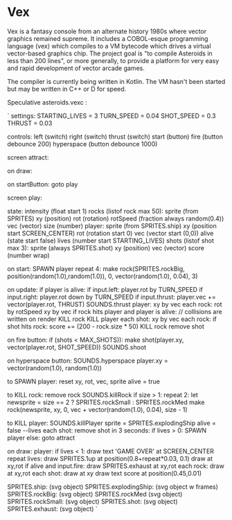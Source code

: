 # Vex

Vex is a fantasy console from an alternate history 1980s where vector graphics remained supreme.  It includes a COBOL-esque programming language (vex)
which compiles to a VM bytecode which drives a virtual vector-based graphics chip.  The project goal is "to compile Asteroids in less than 200 lines", or more
generally, to provide a platform for very easy and rapid development of vector arcade games.

The compiler is currently being written in Kotlin.  The VM hasn't been started but may be written in C++ or D for speed.

Speculative asteroids.vexc :

`
settings:
	STARTING_LIVES = 3
	TURN_SPEED = 0.04
	SHOT_SPEED = 0.3
	THRUST = 0.03

controls:
	left (switch)
	right (switch)
	thrust (switch)
	start (button)
	fire (button debounce 200)
	hyperspace (button debounce 1000)

screen attract:

on draw:

on startButton:
	goto play

screen play:

state:
	intensity (float start 1)
	rocks (listof rock max 50):
		sprite (from SPRITES)
		xy (position)
		rot (rotation)
		rotSpeed (fraction always random(0.4))
		vec (vector)
		size (number)
	player:
		sprite (from SPRITES.ship)
		xy (position start SCREEN_CENTER)
		rot (rotation start 0)
		vec (vector start (0,0))
		alive (state start false)
		lives (number start STARTING_LIVES)
	shots (listof shot max 3):
		sprite (always SPRITES.shot)
		xy (position)
		vec (vector)
	score (number wrap)

on start:
	SPAWN player
	repeat 4:
		make rock(SPRITES.rockBig, position(random(1.0),random(1.0)), 0, vector(random(1.0), 0.04), 3)

on update:
	if player is alive:
		if input.left: player.rot by TURN_SPEED
		if input.right: player.rot down by TURN_SPEED
		if input.thrust:
			player.vec += vector(player.rot, THRUST)
			SOUNDS.thrust
	player:
		xy by vec
	each rock:
		rot by rotSpeed
		xy by vec
		if rock hits player and player is alive:  // collisions are written on render
			KILL rock
			KILL player
	each shot:
		xy by vec
		each rock:
			if shot hits rock:
				score += (200 - rock.size * 50)
				KILL rock
				remove shot

on fire button: 
	if (shots < MAX_SHOTS)):
		make shot(player.xy, vector(player.rot, SHOT_SPEED))
		SOUNDS.shoot

on hyperspace button:
	SOUNDS.hyperspace
	player.xy = vector(random(1.0), random(1.0))

to SPAWN player:
	reset xy, rot, vec, sprite
	alive = true

to KILL rock:
	remove rock
	SOUNDS.killRock
	if size > 1: repeat 2:
		let newsprite = size == 2 ? SPRITES.rockSmall : SPRITES.rockMed
		make rock(newsprite, xy, 0, vec + vector(random(1.0), 0.04), size - 1)

to KILL player:
	SOUNDS.killPlayer
	sprite = SPRITES.explodingShip
	alive = false
	--lives
	each shot: remove shot
	in 3 seconds:
		if lives > 0: SPAWN player
		else: goto attract

on draw:
	player:
		if lives < 1: draw text 'GAME OVER' at SCREEN_CENTER
		repeat lives: draw SPRITES.1up at position(0.8+repeat*0.03, 0.1)
		draw at xy,rot
		if alive and input.fire:
			draw SPRITES.exhaust at xy,rot
	each rock: draw at xy,rot
	each shot: draw at xy
	draw text score at position(0.45,0.01)


SPRITES.ship: (svg object)
SPRITES.explodingShip: (svg object w frames)
SPRITES.rockBig: (svg object)
SPRITES.rockMed (svg object)
SPRITES.rockSmall: (svg object)
SPRITES.shot: (svg object)
SPRITES.exhaust: (svg object)
`
